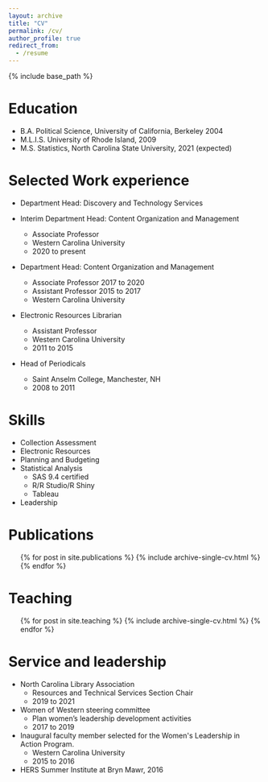 ```yaml
---
layout: archive
title: "CV"
permalink: /cv/
author_profile: true
redirect_from:
  - /resume
---
```


{% include base_path %}

Education
======
* B.A. Political Science, University of California, Berkeley 2004
* M.L.I.S. University of Rhode Island, 2009
* M.S. Statistics, North Carolina State University, 2021 (expected)

Selected Work experience
======
* Department Head: Discovery and Technology Services
* Interim Department Head: Content Organization and Management
  * Associate Professor
  * Western Carolina University
  * 2020 to present
    
* Department Head: Content Organization and Management
  * Associate Professor 2017 to 2020
  * Assistant Professor 2015 to 2017
  * Western Carolina University
  
* Electronic Resources Librarian
  * Assistant Professor 
  * Western Carolina University
  * 2011 to 2015

* Head of Periodicals
  * Saint Anselm College, Manchester, NH
  * 2008 to 2011 
  
Skills
======
* Collection Assessment
* Electronic Resources
* Planning and Budgeting
* Statistical Analysis
  * SAS 9.4 certified
  * R/R Studio/R Shiny
  * Tableau
* Leadership

Publications
======
  <ul>{% for post in site.publications %}
    {% include archive-single-cv.html %}
  {% endfor %}</ul>

Teaching
======
  <ul>{% for post in site.teaching %}
    {% include archive-single-cv.html %}
  {% endfor %}</ul>
  
Service and leadership
======
* North Carolina Library Association
  * Resources and Technical Services Section Chair
  * 2019 to 2021
* Women of Western steering committee
  * Plan women’s leadership development activities
  * 2017 to 2019
* Inaugural faculty member selected for the Women's Leadership in Action Program. 
  * Western Carolina University
  * 2015 to 2016
* HERS Summer Institute at Bryn Mawr, 2016
